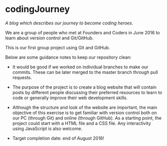 # codingJourney

*A blog which describes our journey to become coding heroes.*

We are a group of people who met at Founders and Coders in June 2016 to learn about version control and Git/GitHub.

This is our first group project using Git and GitHub.

Below are some guidance notes to keep our repository clean:

- It would be good if we worked on individual branches to make our commits. These can be later merged to the master branch through pull requests.

- The purpose of the project is to create a blog website that will contain posts by different people discussing their preferred resources to learn to code or generally improve their web development skills.

- Although the structure and look of the website are important, the main objective of this exercise is to get familiar with version control both on our PC (through Git) and online (through GitHub). As a starting point, the project could start with a HTML file and a CSS file. Any interactivity using JavaScript is also welcome.

- Target completion date: end of August 2016!
